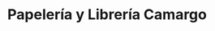 ---
title: "Papelería y Librería Camargo"
url: /santa-cruz-de-la-sierra/papeleria-y-libreria-camargo/
shop: material de oficina
---